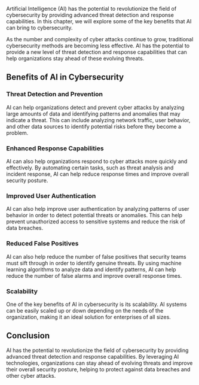 
Artificial Intelligence (AI) has the potential to revolutionize the field of cybersecurity by providing advanced threat detection and response capabilities. In this chapter, we will explore some of the key benefits that AI can bring to cybersecurity.

As the number and complexity of cyber attacks continue to grow, traditional cybersecurity methods are becoming less effective. AI has the potential to provide a new level of threat detection and response capabilities that can help organizations stay ahead of these evolving threats.

Benefits of AI in Cybersecurity
-------------------------------

### Threat Detection and Prevention

AI can help organizations detect and prevent cyber attacks by analyzing large amounts of data and identifying patterns and anomalies that may indicate a threat. This can include analyzing network traffic, user behavior, and other data sources to identify potential risks before they become a problem.

### Enhanced Response Capabilities

AI can also help organizations respond to cyber attacks more quickly and effectively. By automating certain tasks, such as threat analysis and incident response, AI can help reduce response times and improve overall security posture.

### Improved User Authentication

AI can also help improve user authentication by analyzing patterns of user behavior in order to detect potential threats or anomalies. This can help prevent unauthorized access to sensitive systems and reduce the risk of data breaches.

### Reduced False Positives

AI can also help reduce the number of false positives that security teams must sift through in order to identify genuine threats. By using machine learning algorithms to analyze data and identify patterns, AI can help reduce the number of false alarms and improve overall response times.

### Scalability

One of the key benefits of AI in cybersecurity is its scalability. AI systems can be easily scaled up or down depending on the needs of the organization, making it an ideal solution for enterprises of all sizes.

Conclusion
----------

AI has the potential to revolutionize the field of cybersecurity by providing advanced threat detection and response capabilities. By leveraging AI technologies, organizations can stay ahead of evolving threats and improve their overall security posture, helping to protect against data breaches and other cyber attacks.
